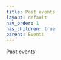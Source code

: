 ```yaml
---
title: Past events
layout: default
nav_order: 1
has_children: true
parent: Events
---
```


Past events

